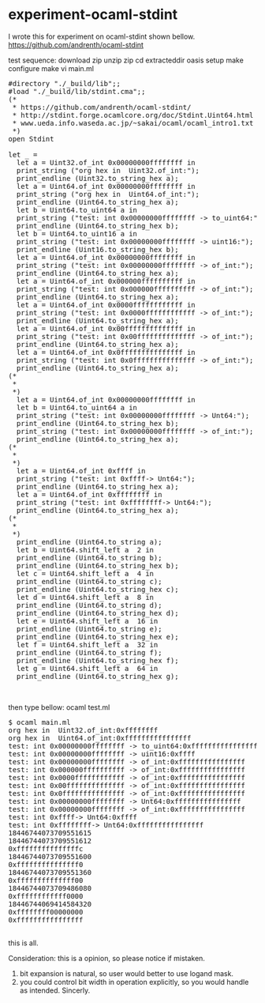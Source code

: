 # experiment-ocaml-stdint
I wrote this for experiment on ocaml-stdint shown bellow.
https://github.com/andrenth/ocaml-stdint

test sequence:
download zip
unzip zip
cd extracteddir
oasis setup
make configure
make
vi main.ml

<pre>
#directory "./_build/lib";;
#load "./_build/lib/stdint.cma";;
(*
 * https://github.com/andrenth/ocaml-stdint/
 * http://stdint.forge.ocamlcore.org/doc/Stdint.Uint64.html
 * www.ueda.info.waseda.ac.jp/~sakai/ocaml/ocaml_intro1.txt
 *)
open Stdint

let _ =
  let a = Uint32.of_int 0x00000000ffffffff in 
  print_string ("org hex in  Uint32.of_int:");
  print_endline (Uint32.to_string_hex a);
  let a = Uint64.of_int 0x00000000ffffffff in 
  print_string ("org hex in  Uint64.of_int:");
  print_endline (Uint64.to_string_hex a);
  let b = Uint64.to_uint64 a in 
  print_string ("test: int 0x00000000ffffffff -> to_uint64:");
  print_endline (Uint64.to_string_hex b);
  let b = Uint64.to_uint16 a in 
  print_string ("test: int 0x00000000ffffffff -> uint16:");
  print_endline (Uint16.to_string_hex b);
  let a = Uint64.of_int 0x00000000ffffffff in 
  print_string ("test: int 0x00000000ffffffff -> of_int:");
  print_endline (Uint64.to_string_hex a);
  let a = Uint64.of_int 0x000000ffffffffff in 
  print_string ("test: int 0x000000ffffffffff -> of_int:");
  print_endline (Uint64.to_string_hex a);
  let a = Uint64.of_int 0x0000ffffffffffff in 
  print_string ("test: int 0x0000ffffffffffff -> of_int:");
  print_endline (Uint64.to_string_hex a);
  let a = Uint64.of_int 0x00ffffffffffffff in 
  print_string ("test: int 0x00ffffffffffffff -> of_int:");
  print_endline (Uint64.to_string_hex a);
  let a = Uint64.of_int 0x0fffffffffffffff in 
  print_string ("test: int 0x0fffffffffffffff -> of_int:");
  print_endline (Uint64.to_string_hex a);
(*
 *
 *)
  let a = Uint64.of_int 0x00000000ffffffff in 
  let b = Uint64.to_uint64 a in 
  print_string ("test: int 0x00000000ffffffff -> Unt64:");
  print_endline (Uint64.to_string_hex b);
  print_string ("test: int 0x00000000ffffffff -> of_int:");
  print_endline (Uint64.to_string_hex a);
(*
 * 
 *)
  let a = Uint64.of_int 0xffff in
  print_string ("test: int 0xffff-> Unt64:");
  print_endline (Uint64.to_string_hex a);
  let a = Uint64.of_int 0xffffffff in
  print_string ("test: int 0xffffffff-> Unt64:");
  print_endline (Uint64.to_string_hex a);
(*
 *
 *)
  print_endline (Uint64.to_string a);
  let b = Uint64.shift_left a  2 in
  print_endline (Uint64.to_string b);
  print_endline (Uint64.to_string_hex b);
  let c = Uint64.shift_left a  4 in
  print_endline (Uint64.to_string c);
  print_endline (Uint64.to_string_hex c);
  let d = Uint64.shift_left a  8 in
  print_endline (Uint64.to_string d);
  print_endline (Uint64.to_string_hex d);
  let e = Uint64.shift_left a  16 in
  print_endline (Uint64.to_string e);
  print_endline (Uint64.to_string_hex e);
  let f = Uint64.shift_left a  32 in
  print_endline (Uint64.to_string f);
  print_endline (Uint64.to_string_hex f);
  let g = Uint64.shift_left a  64 in
  print_endline (Uint64.to_string_hex g);


</pre>
then type bellow:
ocaml test.ml
<pre>
$ ocaml main.ml
org hex in  Uint32.of_int:0xffffffff
org hex in  Uint64.of_int:0xffffffffffffffff
test: int 0x00000000ffffffff -> to_uint64:0xffffffffffffffff
test: int 0x00000000ffffffff -> uint16:0xffff
test: int 0x00000000ffffffff -> of_int:0xffffffffffffffff
test: int 0x000000ffffffffff -> of_int:0xffffffffffffffff
test: int 0x0000ffffffffffff -> of_int:0xffffffffffffffff
test: int 0x00ffffffffffffff -> of_int:0xffffffffffffffff
test: int 0x0fffffffffffffff -> of_int:0xffffffffffffffff
test: int 0x00000000ffffffff -> Unt64:0xffffffffffffffff
test: int 0x00000000ffffffff -> of_int:0xffffffffffffffff
test: int 0xffff-> Unt64:0xffff
test: int 0xffffffff-> Unt64:0xffffffffffffffff
18446744073709551615
18446744073709551612
0xfffffffffffffffc
18446744073709551600
0xfffffffffffffff0
18446744073709551360
0xffffffffffffff00
18446744073709486080
0xffffffffffff0000
18446744069414584320
0xffffffff00000000
0xffffffffffffffff

</pre>
this is all.

Consideration:
this is a opinion, so please notice if mistaken.
1. bit expansion is natural, so user would better to use logand mask.
2. you could control bit width in operation explicitly, so you would handle as intended.
Sincerly.
